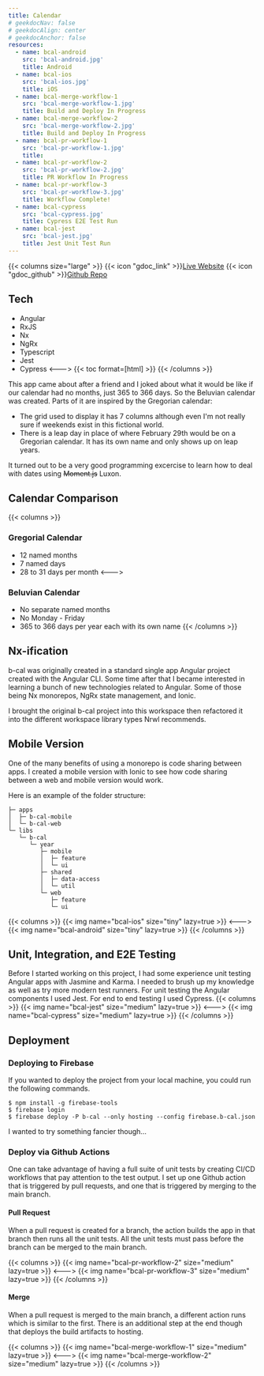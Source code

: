 ```yaml
---
title: Calendar
# geekdocNav: false
# geekdocAlign: center
# geekdocAnchor: false
resources:
  - name: bcal-android
    src: 'bcal-android.jpg'
    title: Android
  - name: bcal-ios
    src: 'bcal-ios.jpg'
    title: iOS
  - name: bcal-merge-workflow-1
    src: 'bcal-merge-workflow-1.jpg'
    title: Build and Deploy In Progress
  - name: bcal-merge-workflow-2
    src: 'bcal-merge-workflow-2.jpg'
    title: Build and Deploy In Progress
  - name: bcal-pr-workflow-1
    src: 'bcal-pr-workflow-1.jpg'
    title:
  - name: bcal-pr-workflow-2
    src: 'bcal-pr-workflow-2.jpg'
    title: PR Workflow In Progress
  - name: bcal-pr-workflow-3
    src: 'bcal-pr-workflow-3.jpg'
    title: Workflow Complete!
  - name: bcal-cypress
    src: 'bcal-cypress.jpg'
    title: Cypress E2E Test Run
  - name: bcal-jest
    src: 'bcal-jest.jpg'
    title: Jest Unit Test Run
---
```


{{< columns size="large" >}}
{{< icon "gdoc_link" >}}[Live Website](https://beluvian-calendar.web.app)
{{< icon "gdoc_github" >}}[Github Repo](https://github.com/duxnp/ng-tests)

## Tech

- Angular
- RxJS
- Nx
- NgRx
- Typescript
- Jest
- Cypress
  <--->
  {{< toc format=[html] >}}
  {{< /columns >}}

This app came about after a friend and I joked about what it would be like if our calendar had no months, just 365 to 366 days. So the Beluvian calendar was created. Parts of it are inspired by the Gregorian calendar:

- The grid used to display it has 7 columns although even I'm not really sure if weekends exist in this fictional world.
- There is a leap day in place of where February 29th would be on a Gregorian calendar. It has its own name and only shows up on leap years.

It turned out to be a very good programming excercise to learn how to deal with dates using ~~Moment.js~~ Luxon.

## Calendar Comparison

{{< columns >}}

### Gregorial Calendar

- 12 named months
- 7 named days
- 28 to 31 days per month
  <--->

### Beluvian Calendar

- No separate named months
- No Monday - Friday
- 365 to 366 days per year each with its own name
  {{< /columns >}}

## Nx-ification

b-cal was originally created in a standard single app Angular project created with the Angular CLI. Some time after that I became interested in learning a bunch of new technologies related to Angular. Some of those being Nx monorepos, NgRx state management, and Ionic.

I brought the original b-cal project into this workspace then refactored it into the different workspace library types Nrwl recommends.

## Mobile Version

One of the many benefits of using a monorepo is code sharing between apps. I created a mobile version with Ionic to see how code sharing between a web and mobile version would work.

Here is an example of the folder structure:

```
├─ apps
│  ├─ b-cal-mobile
│  └─ b-cal-web
└─ libs
   └─ b-cal
      └─ year
         ├─ mobile
         │  ├─ feature
         │  └─ ui
         ├─ shared
         │  ├─ data-access
         │  └─ util
         └─ web
            ├─ feature
            └─ ui
```

{{< columns >}}
{{< img name="bcal-ios" size="tiny" lazy=true >}}
<--->
{{< img name="bcal-android" size="tiny" lazy=true >}}
{{< /columns >}}

## Unit, Integration, and E2E Testing

Before I started working on this project, I had some experience unit testing Angular apps with Jasmine and Karma. I needed to brush up my knowledge as well as try more modern test runners. For unit testing the Angular components I used Jest. For end to end testing I used Cypress.
{{< columns >}}
{{< img name="bcal-jest" size="medium" lazy=true >}}
<--->
{{< img name="bcal-cypress" size="medium" lazy=true >}}
{{< /columns >}}

## Deployment

### Deploying to Firebase

If you wanted to deploy the project from your local machine, you could run the following commands.

```shell
$ npm install -g firebase-tools
$ firebase login
$ firebase deploy -P b-cal --only hosting --config firebase.b-cal.json
```

I wanted to try something fancier though...

### Deploy via Github Actions

One can take advantage of having a full suite of unit tests by creating CI/CD workflows that pay attention to the test output. I set up one Github action that is triggered by pull requests, and one that is triggered by merging to the main branch.

#### Pull Request

When a pull request is created for a branch, the action builds the app in that branch then runs all the unit tests. All the unit tests must pass before the branch can be merged to the main branch.

{{< columns >}}
{{< img name="bcal-pr-workflow-2" size="medium" lazy=true >}}
<--->
{{< img name="bcal-pr-workflow-3" size="medium" lazy=true >}}
{{< /columns >}}

#### Merge

When a pull request is merged to the main branch, a different action runs which is similar to the first. There is an additional step at the end though that deploys the build artifacts to hosting.

{{< columns >}}
{{< img name="bcal-merge-workflow-1" size="medium" lazy=true >}}
<--->
{{< img name="bcal-merge-workflow-2" size="medium" lazy=true >}}
{{< /columns >}}
